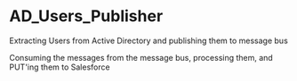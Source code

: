 # AD_Users_Publisher
Extracting Users from Active Directory and publishing them to message bus

Consuming the messages from the message bus, processing them, and PUT'ing them to Salesforce
